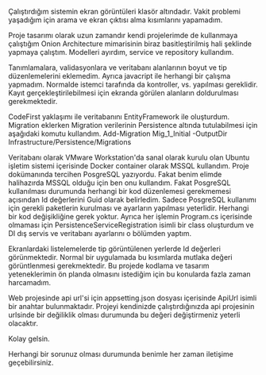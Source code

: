 Çalıştırdığım sistemin ekran görüntüleri klasör altındadır.
Vakit problemi yaşadığım için arama ve ekran çıktısı alma kısımlarını yapamadım. 

Proje tasarımı olarak uzun zamandır kendi projelerimde de kullanmaya çalıştığım Onion Architecture mimarisinin biraz basitleştirilmiş hali şeklinde yapmaya çalıştım. Modelleri ayırdım, service ve repository kullandım. 

Tanımlamalara, validasyonlara ve veritabanı alanlarının boyut ve tip düzenlemelerini eklemedim. Ayrıca javacript ile herhangi bir çalışma yapmadım. Normalde istemci tarafında da kontroller, vs. yapılması gereklidir. Kayıt gerçekleştirilebilmesi için ekranda görülen alanların doldurulması gerekmektedir. 

CodeFirst yaklaşımı ile veritabanını EntityFramework ile oluşturdum. Migration eklerken Migration verilerinin Persistence altında tutulabilmesi için aşağıdaki komutu kullandım.
Add-Migration Mig_1_Initial -OutputDir Infrastructure/Persistence/Migrations

Veritabanı olarak VMware Workstation'da sanal olarak kurulu olan Ubuntu işletim sistemi içerisinde Docker container olarak MSSQL kullandım. Proje dokümanında tercihen PosgreSQL yazıyordu. Fakat benim elimde halihazırda MSSQL olduğu için ben onu kullandım. Fakat PosgreSQL kullanılması durumunda herhangi bir kod düzenlemesi gerekmemesi açısından Id değerlerini Guid olarak belirledim. Sadece PosgreSQL kullanımı için gerekli paketlerin kurulması ve ayarların yapılması yeterlidir. Herhangi bir kod değişikliğine gerek yoktur.
Ayrıca her işlemin Program.cs içerisinde olmaması için PersistenceServiceRegistration isimli bir class oluşturdum ve DI dış servis ve veritabanı ayarlarını o bölümden yaptım.

Ekranlardaki listelemelerde tip görüntülenen yerlerde Id değerleri görünmektedir. Normal bir uygulamada bu kısımlarda mutlaka değeri görüntlenmesi gerekmektedir. Bu projede kodlama ve tasarım yeteneklerimin ön planda olmasını istediğim için bu konularda fazla zaman harcamadım.

Web projesinde api url'si için appsetting.json dosyası içerisinde ApiUrl isimli bir anahtar bulunmaktadır. Projeyi kendinizde çalıştırdığınızda api projesinin urlsinde bir değiliklik olması durumunda bu değeri değiştirmeniz yeterli olacaktır.

Kolay gelsin.

Herhangi bir sorunuz olması durumunda benimle her zaman iletişime geçebilirsiniz.
